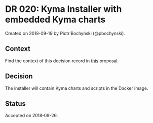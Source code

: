 # DR 020: Kyma Installer with embedded Kyma charts

Created on 2018-09-19 by Piotr Bochyński (@pbochynski).

## Context

Find the context of this decision record in [this](../proposals/kyma-installer-with-charts.md) proposal.

## Decision

The installer will contain Kyma charts and scripts in the Docker image.

## Status

Accepted on 2018-09-26.

